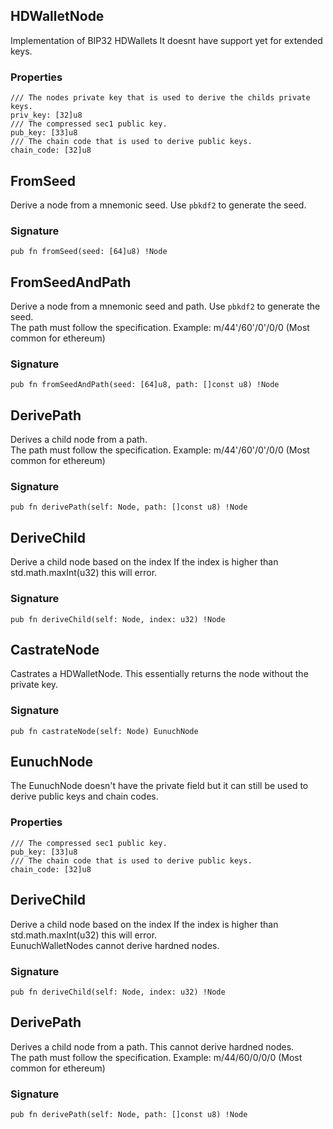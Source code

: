 ## HDWalletNode

Implementation of BIP32 HDWallets
It doesnt have support yet for extended keys.

### Properties

```zig
/// The nodes private key that is used to derive the childs private keys.
priv_key: [32]u8
/// The compressed sec1 public key.
pub_key: [33]u8
/// The chain code that is used to derive public keys.
chain_code: [32]u8
```

## FromSeed
Derive a node from a mnemonic seed. Use `pbkdf2` to generate the seed.

### Signature

```zig
pub fn fromSeed(seed: [64]u8) !Node
```

## FromSeedAndPath
Derive a node from a mnemonic seed and path. Use `pbkdf2` to generate the seed.\
The path must follow the specification. Example: m/44'/60'/0'/0/0 (Most common for ethereum)

### Signature

```zig
pub fn fromSeedAndPath(seed: [64]u8, path: []const u8) !Node
```

## DerivePath
Derives a child node from a path.\
The path must follow the specification. Example: m/44'/60'/0'/0/0 (Most common for ethereum)

### Signature

```zig
pub fn derivePath(self: Node, path: []const u8) !Node
```

## DeriveChild
Derive a child node based on the index
If the index is higher than std.math.maxInt(u32) this will error.

### Signature

```zig
pub fn deriveChild(self: Node, index: u32) !Node
```

## CastrateNode
Castrates a HDWalletNode. This essentially returns the node without the private key.

### Signature

```zig
pub fn castrateNode(self: Node) EunuchNode
```

## EunuchNode

The EunuchNode doesn't have the private field but it
can still be used to derive public keys and chain codes.

### Properties

```zig
/// The compressed sec1 public key.
pub_key: [33]u8
/// The chain code that is used to derive public keys.
chain_code: [32]u8
```

## DeriveChild
Derive a child node based on the index
If the index is higher than std.math.maxInt(u32) this will error.\
EunuchWalletNodes cannot derive hardned nodes.

### Signature

```zig
pub fn deriveChild(self: Node, index: u32) !Node
```

## DerivePath
Derives a child node from a path. This cannot derive hardned nodes.\
The path must follow the specification. Example: m/44/60/0/0/0 (Most common for ethereum)

### Signature

```zig
pub fn derivePath(self: Node, path: []const u8) !Node
```


